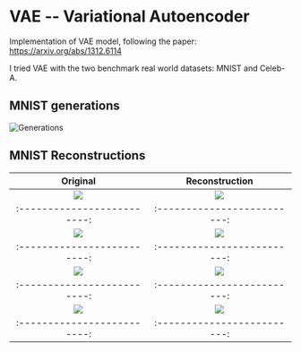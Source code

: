 # VAE -- Variational Autoencoder

Implementation of VAE model, following the paper: https://arxiv.org/abs/1312.6114

I tried VAE with the two benchmark real world datasets: MNIST and Celeb-A.

## MNIST generations

![Generations](https://github.com/PrateekMunjal/VAE/blob/master/MNIST/generations.gif)



## MNIST Reconstructions

Original            |  Reconstruction
:-------------------------:|:-------------------------:
![](https://github.com/PrateekMunjal/VAE/blob/master/MNIST/op-real/original_new_vae-0.png)  |  ![](https://github.com/PrateekMunjal/VAE/blob/master/MNIST/op-recons/reconstructed_new_vae-0.png)
:-------------------------:|:-------------------------:
![](https://github.com/PrateekMunjal/VAE/blob/master/MNIST/op-real/original_new_vae-20.png)  |  ![](https://github.com/PrateekMunjal/VAE/blob/master/MNIST/op-recons/reconstructed_new_vae-20.png)
:-------------------------:|:-------------------------:
![](https://github.com/PrateekMunjal/VAE/blob/master/MNIST/op-real/original_new_vae-60.png)  |  ![](https://github.com/PrateekMunjal/VAE/blob/master/MNIST/op-recons/reconstructed_new_vae-60.png)
:-------------------------:|:-------------------------:
![](https://github.com/PrateekMunjal/VAE/blob/master/MNIST/op-real/original_new_vae-95.png)  |  ![](https://github.com/PrateekMunjal/VAE/blob/master/MNIST/op-recons/reconstructed_new_vae-95.png)
:-------------------------:|:-------------------------:
